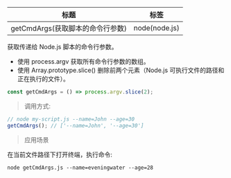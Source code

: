 | 标题                             | 标签          |
| -------------------------------- | ------------- |
| getCmdArgs(获取脚本的命令行参数) | node(node.js) |

获取传递给 Node.js 脚本的命令行参数。

- 使用 process.argv 获取所有命令行参数的数组。
- 使用 Array.prototype.slice() 删除前两个元素（Node.js 可执行文件的路径和正在执行的文件）。

```js
const getCmdArgs = () => process.argv.slice(2);
```

> 调用方式:

```js
// node my-script.js --name=John --age=30
getCmdArgs(); // ['--name=John', '--age=30']
```

> 应用场景

<div class="code-editor" data-url="codes/node/demo/getCmdArgs.js" data-language="javascript"></div>

在当前文件路径下打开终端，执行命令:

```shell
node getCmdArgs.js --name=eveningwater --age=28
```
